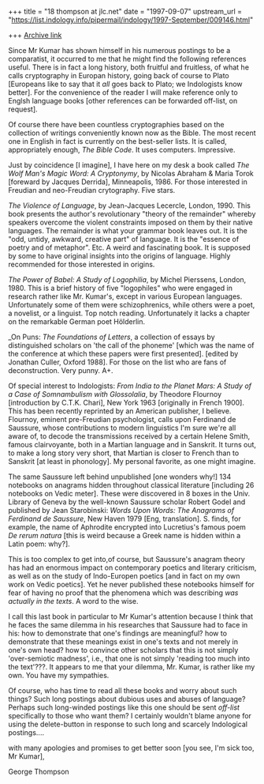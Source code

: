 +++
title = "18 thompson at jlc.net"
date = "1997-09-07"
upstream_url = "https://list.indology.info/pipermail/indology/1997-September/009146.html"

+++
[Archive link](https://list.indology.info/pipermail/indology/1997-September/009146.html)

Since Mr Kumar has shown himself in his numerous postings to be a
comparatist, it occurred to me that he might find the following references
useful. There is in fact a long history, both fruitful and fruitless, of
what he calls cryptography in Europan history, going back of course to
Plato [Europeans like to say that it *all* goes back to Plato; we
Indologists know better]. For the convenience of the reader I will make
reference only to Englsh language books [other references can be forwarded
off-list, on request].

Of course there have been countless cryptographies based on the collection
of writings conveniently known now as the Bible. The most recent one in
English in fact is currently on the best-seller lists. It is called,
appropriately enough, _The Bible Code_. It uses computers. Impressive.

Just by coincidence [I imagine], I have here on my desk a book called _The
Wolf Man's Magic Word: A Cryptonymy_, by Nicolas Abraham & Maria Torok
[foreward by Jacques Derrida], Minneapolis, 1986. For those interested in
Freudian and neo-Freudian crytography. Five stars.

_The Violence of Language_, by Jean-Jacques Lecercle, London, 1990. This
book presents the author's revolutionary "theory of the remainder" whereby
speakers overcome the violent constraints imposed on them by their native
languages. The remainder is what your grammar book leaves out. It is the
"odd, untidy, awkward, creative part" of language. It is the "essence of
poetry and of metaphor". Etc. A weird and fascinating book. It is supposed
by some to have original insights into the origins of language. Highly
recommended for those interested in origins.

_The Power of Babel: A Study of Logophilia_, by Michel Pierssens, London,
1980. This is a brief history of five "logophiles" who were engaged in
research rather like Mr. Kumar's, except in various European languages.
Unfortunately some of them were schizophrenics, while others were a poet, a
novelist, or a linguist. Top notch reading. Unfortunately it lacks a
chapter on the remarkable German poet Hölderlin.

_On Puns: _The Foundations of Letters_, a collection of essays by
distinguished scholars on 'the call of the phoneme' [which was the name of
the conference at which these papers were first presented]. [edited by
Jonathan Culler, Oxford 1988]. For those on the list who are fans of
deconstruction. Very punny. A+.

Of special interest to Indologists: _From India to the Planet Mars: A Study
of a Case of Somnambulism with Glossolalia_, by Theodore Flournoy
[introduction by C.T.K. Chari], New York 1963 [originally in French 1900].
This has been recently reprinted by an American publisher, I believe.
Flournoy, eminent pre-Freudian psychologist, calls upon Ferdinand de
Saussure, whose contributions to modern linguistics I'm sure we're all
aware of, to decode the transmissions received by a certain Helene Smith,
famous clairvoyante, both in a Martian language and in Sanskrit. It turns
out, to make a long story very short, that Martian is closer to French than
to Sanskrit [at least in phonology]. My personal favorite, as one might
imagine.

The same Saussure left behind unpublished [one wonders why!] 134 notebooks
on anagrams hidden throughout classical literature [including 26 notebooks
on Vedic meter]. These were discovered in 8 boxes in the Univ. Library of
Geneva by the well-known Saussure scholar Robert Godel and published by
Jean Starobinski: _Words Upon Words: The Anagrams of Ferdinand de
Saussure_, New Haven 1979 [Eng, translation]. S. finds, for example, the
name of Aphrodite encrypted into Lucretius's famous poem _De rerum natura_
[this is weird because a Greek name is hidden within a Latin poem: why?].

This is too complex to get into,of course, but Saussure's anagram theory
has had an enormous impact on contemporary poetics and literary criticism,
as well as on the study of Indo-Europen poetics [and in fact on my own work
on Vedic poetics]. Yet he never published these notebooks himself for fear
of having no proof that the phenomena which was describing *was actually in
the texts*. A word to the wise.

I call this last book in particular to Mr Kumar's attention because I think
that he faces the same dilemma in his researches that Saussure had to face
in his: how to demonstrate that one's findings are meaningful? how to
demonstrate that these meanings exist in one's texts and not merely in
one's own head? how to convince other scholars that this is not simply
'over-semiotic madness', i.e., that one is not simply 'reading too much
into the text'???. It appears to me that your dilemma, Mr. Kumar, is rather
like my own. You have my sympathies.

Of course, who has time to read all these  books and worry about such
things? Such long postings about dubious uses and abuses of language?
Perhaps such long-winded postings like this one should be sent *off-list*
specifically to those who want them? I certainly wouldn't blame anyone for
using the delete-button in response to such long and scarcely Indological
postings....

with many apologies and promises to get better soon [you see, I'm sick too,
Mr Kumar],

George Thompson






